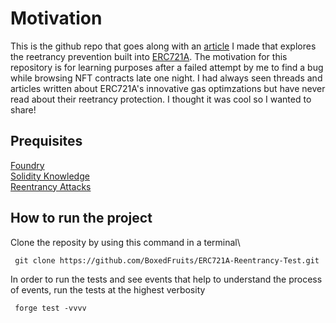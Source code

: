 # Motivation
This is the github repo that goes along with an [article](https://mirror.xyz/dashboard/edit/fD6oQ4mLKx1oF-FSw-dxmxFDFVJtvRa_G95231Q-WVk) I made that explores the reetrancy prevention built into [ERC721A](https://github.com/chiru-labs/ERC721A). The motivation for this repository is for learning purposes after a failed attempt by me to find a bug while browsing NFT contracts late one night. I had always seen threads and articles written about ERC721A's innovative gas optimzations but have never read about their reetrancy protection. I thought it was cool so I wanted to share!


## Prequisites
[Foundry](https://getfoundry.sh/)\
[Solidity Knowledge](https://docs.soliditylang.org/en/v0.8.15/)\
[Reentrancy Attacks](https://quantstamp.com/blog/what-is-a-re-entrancy-attack)


## How to run the project
Clone the reposity by using this command in a terminal\

`` git clone https://github.com/BoxedFruits/ERC721A-Reentrancy-Test.git``

In order to run the tests and see events that help to understand the process of events, run the tests at the highest verbosity

`` forge test -vvvv``
